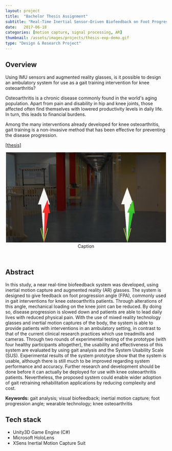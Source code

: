 ```yaml
---
layout: project
title:  "Bachelor Thesis Assignment"
subtitle: "Real-Time Inertial Sensor-Driven Biofeedback on Foot Progression Angle"
date:   2017-06-18
categories: [motion capture, signal processing, AR]
thumbnail: /assets/images/projects/thesis-exp-demo.gif
type: "Design & Research Project"
---
```


## Overview
Using IMU sensors and augmented reality glasses, is it possible to design an ambulatory system for use as a gait training intervention for knee osteoarthritis?

Osteoarthritis is a chronic disease commonly found in the world's aging population. Apart from pain and disability in hip and knee joints, those affected often find themselves with lowered productivity levels in daily life. In turn, this leads to financial burdens.

Among the many interventions already developed for knee osteoarthritis, gait training is a non-invasive method that has been effective for preventing the disease progression.


<a href='/assets/docs/KwanSuppaiboonsuk-FinalThesis.pdf' target="_blank">[thesis]</a>

<p align="center">
<img src="/assets/images/projects/thesis-exp-demo.gif" alt="S" title="S" width="500px" />
<br/>
Caption
</p>
<br/>

## Abstract
In this study, a near real-time biofeedback system was developed, using inertial motion capture and augmented reality (AR) glasses. The system is designed to give feedback on foot progression angle (FPA), commonly used in gait interventions for knee osteoarthritis patients. Through alterations of this angle, mechanical loading on the knee joint can be reduced. By doing so, disease progression is slowed down and patients are able to lead daily lives with reduced physical pain. With the use of mixed reality technology glasses and inertial motion captures of the body, the system is able to provide patients with interventions in an ambulatory setting, in contrast to that of the current clinical research practices which use treadmills and cameras. Through two rounds of experimental testing of the prototype (with four healthy participants altogether), the usability and effectiveness of this system are evaluated by using gait analysis and the System Usability Scale (SUS). Experimental results of the system prototype show that the system is usable, although there is still much to be improved regarding system performance and accuracy. Further research and development should be done before it can actually be deployed for use with knee osteoarthritis patients. Nevertheless, the proposed system could enable wider adoption of gait retraining rehabilitation applications by reducing complexity and cost.

**Keywords:** gait analysis; visual biofeedback; inertial motion capture; foot progression angle; wearable technology; knee osteoarthritis


## Tech stack
 - Unity3D Game Engine (C#)
 - Microsoft HoloLens
 - XSens Inertial Motion Capture Suit
